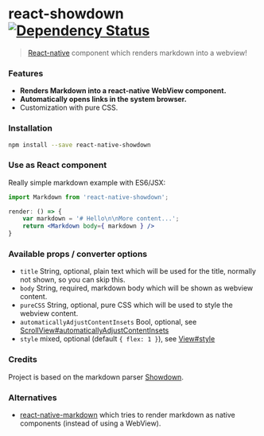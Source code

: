 # react-showdown <!--[![Build status][travis-image]][travis-url] [![Test coverage][coveralls-image]][coveralls-url]--> [![Dependency Status][dependency-image]][dependency-url]

> [React-native](http://facebook.github.io/react-native/) component which renders markdown into a webview!

### Features

* **Renders Markdown into a react-native WebView component.**
* **Automatically opens links in the system browser.**
* Customization with pure CSS.

### Installation

```bash
npm install --save react-native-showdown
```

### Use as React component

Really simple markdown example with ES6/JSX:

```jsx
import Markdown from 'react-native-showdown';

render: () => {
    var markdown = '# Hello\n\nMore content...';
    return <Markdown body={ markdown } />
}
```

### Available props / converter options

* `title` String, optional, plain text which will be used for the title, normally not shown, so you can skip this.
* `body` String, required, markdown body which will be shown as webview content.
* `pureCSS` String, optional, pure CSS which will be used to style the webview content.
* `automaticallyAdjustContentInsets` Bool, optional, see [ScrollView#automaticallyAdjustContentInsets](http://facebook.github.io/react-native/docs/scrollview.html#automaticallyadjustcontentinsets)
* `style` mixed, optional (default `{ flex: 1 }`), see [View#style](http://facebook.github.io/react-native/docs/view.html#style)

### Credits

Project is based on the markdown parser [Showdown](https://github.com/showdownjs/showdown).

### Alternatives

* [react-native-markdown](https://github.com/lwansbrough/react-native-markdown)
  which tries to render markdown as native components (instead of using a WebView).

[travis-image]: https://img.shields.io/travis/jerolimov/react-native-showdown/master.svg?style=flat-square
[travis-url]: https://travis-ci.org/jerolimov/react-native-showdown
[coveralls-image]: https://img.shields.io/coveralls/jerolimov/react-native-showdown/master.svg?style=flat-square
[coveralls-url]: https://coveralls.io/r/jerolimov/react-native-showdown
[dependency-image]: http://img.shields.io/david/jerolimov/react-native-showdown.svg?style=flat-square
[dependency-url]: https://david-dm.org/jerolimov/react-native-showdown
